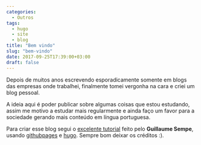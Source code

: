 ```yaml
---
categories:
  - Outros
tags:
  - hugo
  - site
  - blog
title: "Bem vindo"
slug: "bem-vindo"
date: 2017-09-25T17:39:00+03:00
draft: false
---
```


Depois de muitos anos escrevendo esporadicamente somente em blogs das empresas onde trabalhei, finalmente tomei vergonha na cara e criei um blog pessoal.

A ideia aqui é poder publicar sobre algumas coisas que estou estudando, assim me motivo a estudar mais regularmente e ainda faço um favor para a sociedade gerando mais conteúdo em língua portuguesa.

Para criar esse blog segui o [excelente tutorial](https://fillmem.com/post/self-hosted-fast-secured-and-free-static-site/ "Tutorial sobre Hugo") feito pelo **Guillaume Sempe**, usando [githubpages](https://pages.github.com/) e [hugo](https://gohugo.io/). Sempre bom deixar os créditos :).